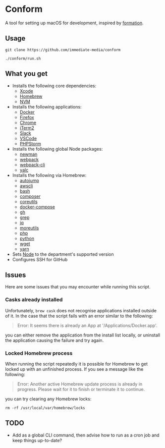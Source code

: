 # Conform

A tool for setting up macOS for development, inspired by [formation](https://github.com/minamarkham/formation).

## Usage

```
git clone https://github.com/immediate-media/conform

./conform/run.sh
```

## What you get

- Installs the following core dependencies:
  - [Xcode](https://developer.apple.com/xcode/)
  - [Homebrew](https://brew.sh/)
  - [NVM](https://github.com/nvm-sh/nvm)
- Installs the following applications:
  - [Docker](https://www.docker.com/)
  - [Firefox](https://www.mozilla.org/firefox/)
  - [Chrome](https://www.google.com/chrome/)
  - [iTerm2](https://iterm2.com/)
  - [Slack](https://slack.com/)
  - [VSCode](https://code.visualstudio.com/)
  - [PHPStorm](https://www.jetbrains.com/phpstorm/)
- Installs the following global Node packages:
  - [newman](https://www.npmjs.com/package/newman)
  - [webpack](https://www.npmjs.com/package/webpack)
  - [webpack-cli](https://www.npmjs.com/package/webpack-cli)
  - [yalc](https://www.npmjs.com/package/yalc)
- Installs the following via Homebrew:
  - [autojump](https://formulae.brew.sh/formula/autojump)
  - [awscli](https://formulae.brew.sh/formula/awscli)
  - [bash](https://formulae.brew.sh/formula/bash)
  - [composer](https://formulae.brew.sh/formula/composer)
  - [coreutils](https://formulae.brew.sh/formula/coreutils)
  - [docker-compose](https://formulae.brew.sh/formula/docker-compose)
  - [gh](https://formulae.brew.sh/formula/gh)
  - [grep](https://formulae.brew.sh/formula/grep)
  - [jq](https://formulae.brew.sh/formula/jq)
  - [moreutils](https://formulae.brew.sh/formula/moreutils)
  - [php](https://formulae.brew.sh/formula/php)
  - [python](https://formulae.brew.sh/formula/python)
  - [wget](https://formulae.brew.sh/formula/wget)
  - [yarn](https://formulae.brew.sh/formula/yarn)
- Sets [Node](https://nodejs.org/en/) to the department's supported version
- Configures SSH for GitHub

## Issues

Here are some issues that you may encounter while running this script.

### Casks already installed

Unfortunately, `brew cask` does not recognise applications installed outside
of it. In the case that the script fails with an error similar to the following:

> Error: It seems there is already an App at '/Applications/Docker.app'.

you can either remove the application from the install list locally, or
uninstall the application causing the failure and try again.

### Locked Homebrew process

When running the script repeatedly it is possible for Homebrew to get locked up
with an unfinished process. If you see a message like the following:

> Error: Another active Homebrew update process is already in progress.
> Please wait for it to finish or terminate it to continue.

you can try clearing any Homebrew locks:

```
rm -rf /usr/local/var/homebrew/locks
```

## TODO

- Add as a global CLI command, then advise how to run as a cron job and keep things up-to-date?
